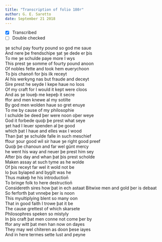 ```yaml
---
title: "Transcription of folio 180r"
author: G. E. Saretto
date: September 21 2018
---
```


- [x] Transcribed
- [ ] Double checked

ȝe schul pay fourty pound so god me saue  
And nere þe frendschipe ȝat ȝe dede er þis  
To me ȝe schulde paye more I wys  
This prest ȝe somme of fourty pound anoon  
Of nobles fette and took hem euerychoon  
To þis chanon̄ for þis ilk receyt  
Al his werkyng nas but fraude and deceyt  
Sire prest he seyde I kepe haue no loos  
Of my craft for I would it kept were cloos  
And as ȝe loueþ me kepeþ it secre  
ffor and men knewe al my sotilte  
By god men wolden haue so gret enuye  
To me by cause of my philosophie  
I schulde be deed þer were noon oþer weye  
God it forbede quoþ þe prest what seye  
ȝet had I leuer spenden al þe good  
which þat I haue and elles wax I wood  
Than þat ȝe schulde falle in such meschief  
ffour ȝour good wil sir haue ȝe right good preef  
Quoþ þe chanoun and far wel gũnt mercy  
he went his way and neuer þe prest him sey  
After þis day and whan þat þis prest scholde  
Maken assay at such tyme as he wolde  
Of þis receyt far wel it wold not be  
lo þus byiaped and bygilt was he  
Thus makeþ he his introduction̄  
To bringe folk to here destruction̄  
Considereth sires how þat in ech astaat
Bitwixe men and gold þer is debaat  
So ferforth þat vnneþe þer is noon  
This myultiplying blent so many oon  
That in good faith I trowe þat it be  
The cause grettest of which skarsete  
Philosophres speken so mistyly  
In þis craft þat men conne not come þer by  
ffor any witt þat men han now on dayes  
They may wel chiteren as doon þese iayes  
And in here termes sette lust and peyne  
